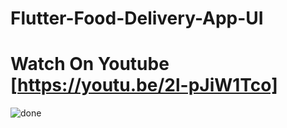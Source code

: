 # Flutter-Food-Delivery-App-UI

# Watch On Youtube [https://youtu.be/2l-pJiW1Tco]

![done](https://user-images.githubusercontent.com/72684684/193954517-674c4c4e-4e12-4fdf-83b5-022b2b910edb.jpg)
